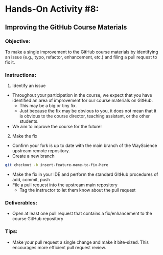 # Hands-On Activity #8:

## Improving the GitHub Course Materials

### Objective:

To make a single improvement to the GitHub course materials by identifying an issue (e.g., typo, refactor, enhancement, etc.) and filing a pull request to fix it.

### Instructions:

1. Identify an issue

- Throughout your participation in the course, we expect that you have identified an area of improvement for our course materials on GitHub.
  - This may be a big or tiny fix.
  - Just because the fix may be obvious to you, it does not mean that it is obvious to the course director, teaching assistant, or the other students.
- We aim to improve the course for the future!

2. Make the fix

- Confirm your fork is up to date with the main branch of the WayScience upstream remote repository.
- Create a new branch

```bash
git checkout -b insert-feature-name-to-fix-here
```

- Make the fix in your IDE and perform the standard GitHub procedures of add, commit, push
- File a pull request into the upstream main repository
  - Tag the instructor to let them know about the pull request

### Deliverables:

- Open at least one pull request that contains a fix/enhancement to the course GitHub repository

### Tips:

- Make your pull request a single change and make it bite-sized. This encourages more efficient pull request review.
